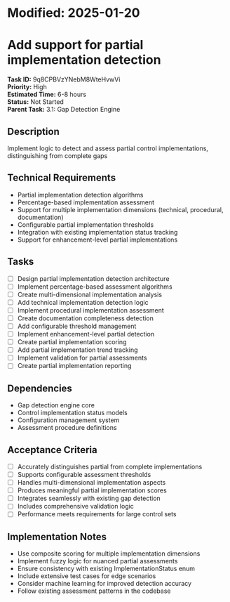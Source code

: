 # Modified: 2025-01-20

# Add support for partial implementation detection

**Task ID:** 9q8CPBVzYNebM8WteHvwVi  
**Priority:** High  
**Estimated Time:** 6-8 hours  
**Status:** Not Started  
**Parent Task:** 3.1: Gap Detection Engine

## Description
Implement logic to detect and assess partial control implementations, distinguishing from complete gaps

## Technical Requirements
- Partial implementation detection algorithms
- Percentage-based implementation assessment
- Support for multiple implementation dimensions (technical, procedural, documentation)
- Configurable partial implementation thresholds
- Integration with existing implementation status tracking
- Support for enhancement-level partial implementations

## Tasks
- [ ] Design partial implementation detection architecture
- [ ] Implement percentage-based assessment algorithms
- [ ] Create multi-dimensional implementation analysis
- [ ] Add technical implementation detection logic
- [ ] Implement procedural implementation assessment
- [ ] Create documentation completeness detection
- [ ] Add configurable threshold management
- [ ] Implement enhancement-level partial detection
- [ ] Create partial implementation scoring
- [ ] Add partial implementation trend tracking
- [ ] Implement validation for partial assessments
- [ ] Create partial implementation reporting

## Dependencies
- Gap detection engine core
- Control implementation status models
- Configuration management system
- Assessment procedure definitions

## Acceptance Criteria
- [ ] Accurately distinguishes partial from complete implementations
- [ ] Supports configurable assessment thresholds
- [ ] Handles multi-dimensional implementation aspects
- [ ] Produces meaningful partial implementation scores
- [ ] Integrates seamlessly with existing gap detection
- [ ] Includes comprehensive validation logic
- [ ] Performance meets requirements for large control sets

## Implementation Notes
- Use composite scoring for multiple implementation dimensions
- Implement fuzzy logic for nuanced partial assessments
- Ensure consistency with existing ImplementationStatus enum
- Include extensive test cases for edge scenarios
- Consider machine learning for improved detection accuracy
- Follow existing assessment patterns in the codebase
